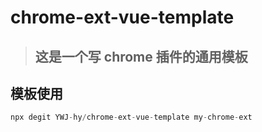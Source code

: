 # chrome-ext-vue-template

> ## 这是一个写 chrome 插件的通用模板

## 模板使用

```js
npx degit YWJ-hy/chrome-ext-vue-template my-chrome-ext
```
